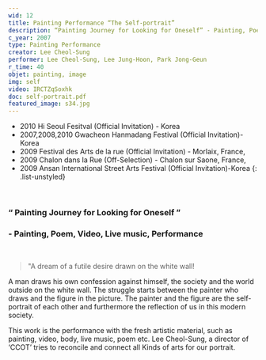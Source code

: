 ```yaml
---
wid: 12
title: Painting Performance “The Self-portrait”
description: “Painting Journey for Looking for Oneself” - Painting, Poem, Video, Live music, Performance
c_year: 2007
type: Painting Performance
creator: Lee Cheol-Sung
performer: Lee Cheol-Sung, Lee Jung-Hoon, Park Jong-Geun
r_time: 40
objet: painting, image
img: self
video: IRCTZqSoxhk
doc: self-portrait.pdf
featured_image: s34.jpg
---
```


- 2010 Hi Seoul Fesitval (Official Invitation) - Korea
- 2007,2008,2010 Gwacheon Hanmadang Festival (Official Invitation)-Korea
- 2009 Festival des Arts de la rue (Official Invitation) - Morlaix, France,
- 2009 Chalon dans la Rue (Off-Selection) - Chalon sur Saone, France,
- 2009 Ansan International Street Arts Festival (Official Invitation)-Korea
{: .list-unstyled}

&nbsp;

### “ Painting Journey for Looking for Oneself ”

### - Painting, Poem, Video, Live music, Performance

&nbsp;

> "A dream of a futile desire drawn on the white wall!

A man draws his own confession against himself, the society and the world outside on the white wall. The struggle starts between the painter who draws and the figure in the picture. The painter and the figure are the self-portrait of each other and furthermore the reflection of us in this modern society.

This work is the performance with the fresh artistic material, such as painting, video, body, live music, poem etc. Lee Cheol-Sung, a director of ‘CCOT’ tries to reconcile and connect all Kinds of arts for our portrait.
